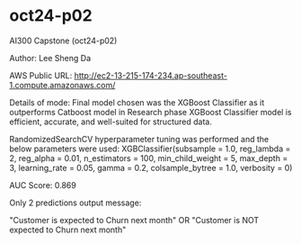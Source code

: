 # oct24-p02
AI300 Capstone (oct24-p02)

Author: Lee Sheng Da

AWS Public URL: http://ec2-13-215-174-234.ap-southeast-1.compute.amazonaws.com/

Details of mode:
Final model chosen was the XGBoost Classifier as it outperforms Catboost model in Research phase
XGBoost Classifier model is efficient, accurate, and well-suited for structured data.

 RandomizedSearchCV hyperparameter tuning was performed and the below parameters were used:
 XGBClassifier(subsample = 1.0, reg_lambda = 2,
                                reg_alpha = 0.01, n_estimators = 100,
                                min_child_weight = 5, max_depth = 3,
                                learning_rate = 0.05, gamma = 0.2,
                                colsample_bytree = 1.0, verbosity = 0)

AUC Score: 0.869

Only 2 predictions output message:

"Customer is expected to Churn next month"
OR
"Customer is NOT expected to Churn next month"
